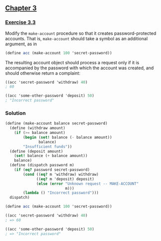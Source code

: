 ## [Chapter 3](../index.md#3-Modularity-Objects-and-State)

### [Exercise 3.3](https://mitpress.mit.edu/sites/default/files/sicp/full-text/book/book-Z-H-20.html#%_thm_3.3)

Modify the `make-account` procedure so that it creates password-protected accounts. That is, `make-account` should take a symbol as an additional argument, as in

```scheme
(define acc (make-account 100 'secret-password))
```

The resulting account object should process a request only if it is accompanied by the password with which the account was created, and should otherwise return a complaint:

```scheme
((acc 'secret-password 'withdraw) 40)
; 60

((acc 'some-other-password 'deposit) 50)
; "Incorrect password"
```

### Solution

```scheme
(define (make-account balance secret-password)
  (define (withdraw amount)
    (if (>= balance amount)
        (begin (set! balance (- balance amount))
               balance)
        "Insufficient funds"))
  (define (deposit amount)
    (set! balance (+ balance amount))
    balance)
  (define (dispatch password m)
    (if (eq? password secret-password)
        (cond ((eq? m 'withdraw) withdraw)
              ((eq? m 'deposit) deposit)
              (else (error "Unknown request -- MAKE-ACCOUNT"
                           m)))
        (lambda () "Incorrect password")))
  dispatch)

(define acc (make-account 100 'secret-password))

((acc 'secret-password 'withdraw) 40)
; => 60

((acc 'some-other-password 'deposit) 50)
; => "Incorrect password"
```

